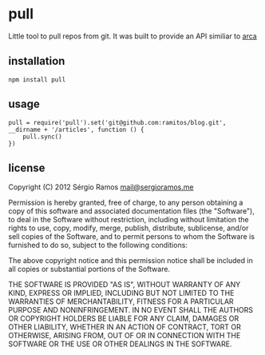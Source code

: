 # pull
Little tool to pull repos from git. It was built to provide an API similiar to [arca]()

## installation
	npm install pull

## usage
	pull = require('pull').set('git@github.com:ramitos/blog.git', __dirname + '/articles', function () {
		pull.sync()
	})
	
## license

Copyright (C) 2012 Sérgio Ramos <mail@sergioramos.me>

Permission is hereby granted, free of charge, to any person obtaining a copy of this software and associated documentation files (the "Software"), to deal in the Software without restriction, including without limitation the rights to use, copy, modify, merge, publish, distribute, sublicense, and/or sell copies of the Software, and to permit persons to whom the Software is furnished to do so, subject to the following conditions:

The above copyright notice and this permission notice shall be included in all copies or substantial portions of the Software.

THE SOFTWARE IS PROVIDED "AS IS", WITHOUT WARRANTY OF ANY KIND, EXPRESS OR IMPLIED, INCLUDING BUT NOT LIMITED TO THE WARRANTIES OF MERCHANTABILITY, FITNESS FOR A PARTICULAR PURPOSE AND NONINFRINGEMENT. IN NO EVENT SHALL THE AUTHORS OR COPYRIGHT HOLDERS BE LIABLE FOR ANY CLAIM, DAMAGES OR OTHER LIABILITY, WHETHER IN AN ACTION OF CONTRACT, TORT OR OTHERWISE, ARISING FROM, OUT OF OR IN CONNECTION WITH THE SOFTWARE OR THE USE OR OTHER DEALINGS IN THE SOFTWARE.